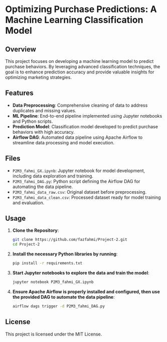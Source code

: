 # Optimizing Purchase Predictions: A Machine Learning Classification Model

## Overview
This project focuses on developing a machine learning model to predict purchase behaviors. By leveraging advanced classification techniques, the goal is to enhance prediction accuracy and provide valuable insights for optimizing marketing strategies.

## Features
- **Data Preprocessing**: Comprehensive cleaning of data to address duplicates and missing values.
- **ML Pipeline**: End-to-end pipeline implemented using Jupyter notebooks and Python scripts.
- **Prediction Model**: Classification model developed to predict purchase behaviors with high accuracy.
- **Airflow DAG**: Automated data pipeline using Apache Airflow to streamline data processing and model execution.

## Files
- `P2M3_fahmi_GX.ipynb`: Jupyter notebook for model development, including data exploration and training.
- `P2M3_fahmi_DAG.py`: Python script defining the Airflow DAG for automating the data pipeline.
- `P2M3_fahmi_data_raw.csv`: Original dataset before preprocessing.
- `P2M3_fahmi_data_clean.csv`: Processed dataset ready for model training and evaluation.

## Usage
1. **Clone the Repository**:
   ```bash
   git clone https://github.com/fazfahmi/Project-2.git
   cd Project-2
2. **Install the necessary Python libraries by running**:
    ```bash
   pip install -r requirements.txt
3. **Start Jupyter notebooks to explore the data and train the model**:
    ```bash
    jupyter notebook P2M3_fahmi_GX.ipynb
4. **Ensure Apache Airflow is properly installed and configured, then use the provided DAG to automate the data pipeline**:
    ```bash
    airflow dags trigger -d P2M3_fahmi_DAG.py

## License
This project is licensed under the MIT License.
   
